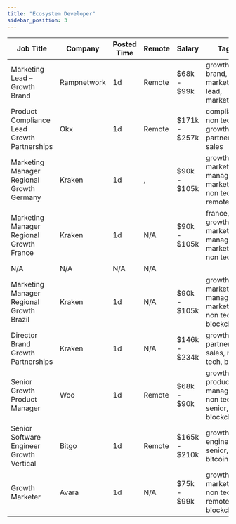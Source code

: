 ```yaml
---
title: "Ecosystem Developer"
sidebar_position: 3
---
```


| Job Title | Company | Posted Time | Remote | Salary | Tags | Apply Link |
|-----------|---------|-------------|--------|--------|------|------------|
| Marketing Lead – Growth Brand | Rampnetwork | 1d | Remote | $68k - $99k | growth, brand, lead, marketing lead, marketing | [Apply](https://web3.career/marketing-lead-growth-brand-rampnetwork/104615) |
| Product Compliance Lead Growth Partnerships | Okx | 1d | Remote | $171k - $257k | compliance, non tech, growth, partnership, sales | [Apply](https://web3.career/product-compliance-lead-growth-partnerships-okx/104607) |
| Marketing Manager Regional Growth Germany | Kraken | 1d | , | $90k - $105k | growth, marketing manager, marketing, non tech, remote | [Apply](https://web3.career/marketing-manager-regional-growth-germany-kraken/105983) |
| Marketing Manager Regional Growth France | Kraken | 1d | N/A | $90k - $105k | france, growth, marketing manager, marketing, non tech | [Apply](https://web3.career/marketing-manager-regional-growth-france-kraken/105982) |
| N/A | N/A | N/A | N/A |  |  | [Apply](https://web3.career/metana) |
| Marketing Manager Regional Growth Brazil | Kraken | 1d | N/A | $90k - $105k | growth, marketing manager, marketing, non tech, blockchain | [Apply](https://web3.career/marketing-manager-regional-growth-brazil-kraken/105981) |
| Director Brand Growth Partnerships | Kraken | 1d | N/A | $146k - $234k | growth, partnership, sales, non tech, brand | [Apply](https://web3.career/director-brand-growth-partnerships-kraken/105980) |
| Senior Growth Product Manager | Woo | 1d | Remote | $68k - $90k | growth, product manager, non tech, senior, blockchain | [Apply](https://web3.career/senior-growth-product-manager-woo/95664) |
| Senior Software Engineer Growth Vertical | Bitgo | 1d | Remote | $165k - $210k | growth, engineer, senior, dev, bitcoin | [Apply](https://web3.career/senior-software-engineer-growth-vertical-bitgo/105327) |
| Growth Marketer | Avara | 1d | N/A | $75k - $99k | growth, marketing, non tech, remote, blockchain | [Apply](https://web3.career/growth-marketer-avara/105953) |
